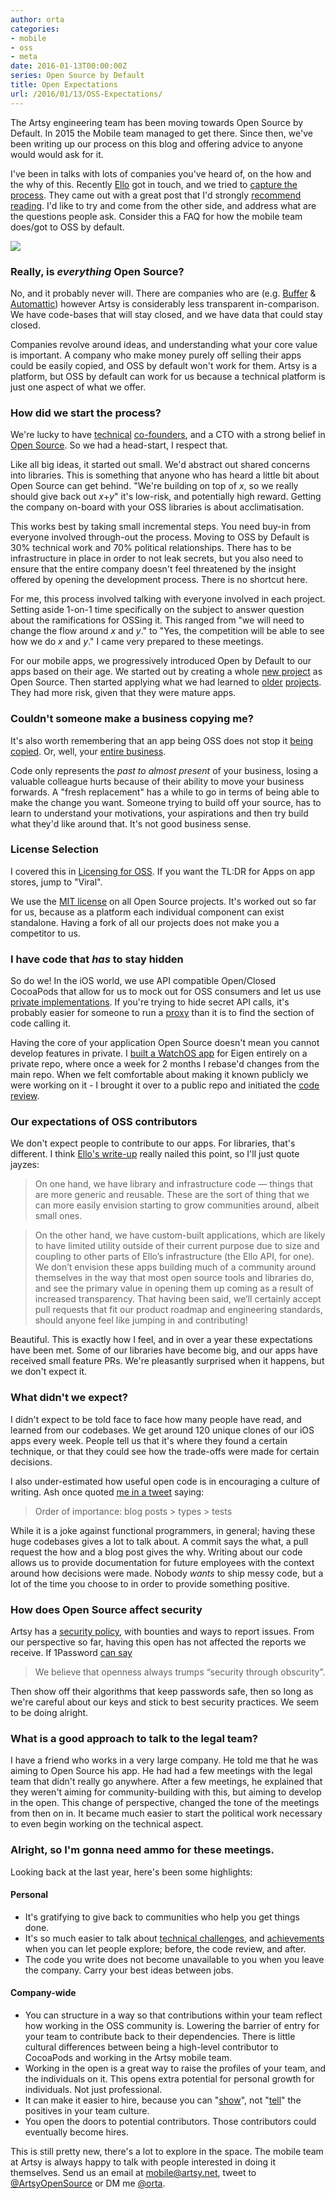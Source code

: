 ```yaml
---
author: orta
categories:
- mobile
- oss
- meta
date: 2016-01-13T00:00:00Z
series: Open Source by Default
title: Open Expectations
url: /2016/01/13/OSS-Expectations/
---
```


The Artsy engineering team has been moving towards Open Source by Default. In 2015 the Mobile team managed to get there. Since then, we've been writing up our process on this blog and offering advice to anyone would would ask for it.

I've been in talks with lots of companies you've heard of, on the how and the why of this. Recently [Ello](https://ello.co) got in touch, and we tried to [capture the process](https://en.wikipedia.org/wiki/Dyson_sphere).  They came out with a great post that I'd strongly [recommend reading](https://ello.co/jayzes/post/tqLL-Z8U8GfbDySRk6wbKg). I'd like to try and come from the other side, and address what are the questions people ask. Consider this a FAQ for how the mobile team does/got to OSS by default.

<!--more-->

<img src = "https://d324imu86q1bqn.cloudfront.net/uploads/asset/attachment/3421690/ello-optimized-08acbd80.gif">

### Really, is _everything_ Open Source?

No, and it probably never will. There are companies who are (e.g. [Buffer](https://buffer.com/transparency) & [Automattic](https://automattic.com)) however Artsy is considerably less transparent in-comparison. We have code-bases that will stay closed, and we have data that could stay closed.

Companies revolve around ideas, and understanding what your core value is important. A company who make money purely off selling their apps could be easily copied, and OSS by default won't work for them. Artsy is a platform, but OSS by default can work for us because a technical platform is just one aspect of what we offer.

### How did we start the process?

We're lucky to have [technical](http://www.forbes.com/special-report/2014/30-under-30/art-and-style.html) [co-founders](https://www.linkedin.com/in/sebastiancwilich), and a CTO with a strong belief in [Open Source](http://code.dblock.org/2015/02/09/becoming-open-source-by-default.html). So we had a head-start, I respect that.

Like all big ideas, it started out small. We'd abstract out shared concerns into libraries. This is something that anyone who has heard a little bit about Open Source can get behind. "We're building on top of _x_, so we really should give back out _x_+_y_" it's low-risk, and potentially high reward. Getting the company on-board with your OSS libraries is about acclimatisation.

This works best by taking small incremental steps. You need buy-in from everyone involved through-out the process. Moving to OSS by Default is 30% technical work and 70% political relationships. There has to be infrastructure in place in order to not leak secrets, but you also need to ensure that the entire company doesn't feel threatened by the insight offered by opening the development process. There is no shortcut here.

For me, this process involved talking with everyone involved in each project. Setting aside 1-on-1 time specifically on the subject to answer question about the ramifications for OSSing it. This ranged from "we will need to change the flow around _x_ and _y_." to "Yes, the competition will be able to see how we do _x_ and _y_." I came very prepared to these meetings.

For our mobile apps, we progressively introduced Open by Default to our apps based on their age. We started out by creating a whole [new project](/blog/2014/11/13/eidolon-retrospective/) as Open Source. Then started applying what we had learned to [older](/blog/2015/04/28/how-we-open-sourced-eigen/) [projects](/blog/2015/08/06/open-sourcing-energy/). They had more risk, given that they were mature apps.

### Couldn't someone make a business copying me?

It's also worth remembering that an app being OSS does not stop it [being copied](http://venturebeat.com/2014/03/30/threes-vs-2048-when-rip-offs-do-better-than-the-original-game/). Or, well, your [entire business](http://www.bloomberg.com/bw/articles/2012-02-29/the-germany-website-copy-machine).

Code only represents the _past to almost present_ of your business, losing a valuable colleague hurts because of their ability to move your business forwards. A "fresh replacement" has a while to go in terms of being able to make the change you want. Someone trying to build off your source, has to learn to understand your motivations, your aspirations and then try build what they'd like around that. It's not good business sense.

### License Selection

I covered this in [Licensing for OSS](/blog/2015/12/10/License-and-You/). If you want the TL:DR for Apps on app stores, jump to "Viral".

We use the [MIT license](https://en.wikipedia.org/wiki/MIT_License) on all Open Source projects. It's worked out so far for us, because as a platform each individual component can exist standalone. Having a fork of all our projects does not make you a competitor to us.

### I have code that _has_ to stay hidden

So do we! In the iOS world, we use API compatible Open/Closed CocoaPods that allow for us to mock out for OSS consumers and let us use [private implementations](/blog/2014/06/20/artsys-first-closed-source-pod/). If you're trying to hide secret API calls, it's probably easier for someone to run a [proxy](http://www.charlesproxy.com) than it is to find the section of code calling it.

Having the core of your application Open Source doesn't mean you cannot develop features in private. I [built a WatchOS app](https://github.com/artsy/eigen/pull/302) for Eigen entirely on a private repo, where once a week for 2 months I rebase'd changes from the main repo. When we felt comfortable about making it known publicly we were working on it - I brought it over to a public repo and initiated the [code review](https://github.com/artsy/eigen/pull/302).

### Our expectations of OSS contributors

We don't expect people to contribute to our apps. For libraries, that's different. I think [Ello's write-up](https://ello.co/jayzes/post/tqLL-Z8U8GfbDySRk6wbKg) really nailed this point, so I'll just quote jayzes:

> On one hand, we have library and infrastructure code — things that are more generic and reusable. These are the sort of thing that we can more easily envision starting to grow communities around, albeit small ones.

> On the other hand, we have custom-built applications, which are likely to have limited utility outside of their current purpose due to size and coupling to other parts of Ello’s infrastructure (the Ello API, for one). We don’t envision these apps building much of a community around themselves in the way that most open source tools and libraries do, and see the primary value in opening them up coming as a result of increased transparency. That having been said, we’ll certainly accept pull requests that fit our product roadmap and engineering standards, should anyone feel like jumping in and contributing!

Beautiful. This is exactly how I feel, and in over a year these expectations have been met. Some of our libraries have become big, and our apps have received small feature PRs. We're pleasantly surprised when it happens, but we don't expect it.

### What didn't we expect?

I didn't expect to be told face to face how many people have read, and learned from our codebases. We get around 120 unique clones of our iOS apps every week. People tell us that it's where they found a certain technique, or that they could see how the trade-offs were made for certain decisions.

I also under-estimated how useful open code is in encouraging a culture of writing. Ash once quoted [me in a tweet](https://twitter.com/ashfurrow/status/676814159363842048) saying:

> Order of importance: blog posts > types > tests

While it is a joke against functional programmers, in general; having these huge codebases gives a lot to talk about. A commit says the what, a pull request the how and a blog post gives the why. Writing about our code allows us to provide documentation for future employees with the context around how decisions were made. Nobody _wants_ to ship messy code, but a lot of the time you choose to in order to provide something positive.

### How does Open Source affect security

Artsy has a [security policy](https://www.artsy.net/security), with bounties and ways to report issues. From our perspective so far, having this open has not affected the reports we receive. If 1Password [can say](https://teams.1password.com/white-paper/1Password%20for%20Teams%20White%20Paper.pdf)

> We believe that openness always trumps “security through obscurity”.

Then show off their algorithms that keep passwords safe, then so long as we're careful about our keys and stick to best security practices. We seem to be doing alright.


### What is a good approach to talk to the legal team?

I have a friend who works in a very large company. He told me that he was aiming to Open Source his app. He had had a few meetings with the legal team that didn't really go anywhere. After a few meetings, he explained that they weren't aiming for community-building with this, but aiming to develop in the open. This change of perspective, changed the tone of the meetings from then on in. It became much easier to start the political work necessary to even begin working on the technical aspect.

### Alright, so I'm gonna need ammo for these meetings.

Looking back at the last year, here's been some highlights:

#### Personal

* It's gratifying to give back to communities who help you get things done.
* It's so much easier to talk about [technical challenges](https://github.com/artsy/eigen/issues/586), and [achievements](/blog/2015/12/15/Automating-Testflight-Deploys/) when you can let people explore; before, the code review, and after.
* The code you write does not become unavailable to you when you leave the company. Carry your best ideas between jobs.

#### Company-wide

* You can structure in a way so that contributions within your team reflect how working in the OSS community is. Lowering the barrier of entry for your team to contribute back to their dependencies. There is little cultural differences between being a high-level contributor to CocoaPods and working in the Artsy mobile team.
* Working in the open is a great way to raise the profiles of your team, and the individuals on it. This opens extra potential for personal growth for individuals. Not just professional.
* It can make it easier to hire, because you can "[show](https://github.com/artsy/mobile/)", not "[tell](https://www.artsy.net/article/artsy-jobs-mobile-engineer)" the positives in your team culture.
* You open the doors to potential contributors. Those contributors could eventually become hires.

This is still pretty new, there's a lot to explore in the space. The mobile team at Artsy is always happy to talk with people interested in doing it themselves. Send us an email at [mobile@artsy.net](mailto:mobile@artsy.net), tweet to [@ArtsyOpenSource](https://twitter.com/ArtsyOpenSource) or DM me [@orta](https://twitter.com/orta).
